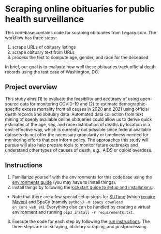 # Scraping online obituaries for public health surveillance

This codebase contains code for scraping obituaries from Legacy.com. The workflow has three steps: 
1. scrape URLs of obituary listings
2. scrape obituary text from URLs 
3. process the text to compute age, gender, and race for the deceased

In brief, our goal is to evaluate how well these obituaries track official death records using the test case of Washington, DC.

## Project overview

This study aims (1) to evaluate the feasibility and accuracy of using open-source data for monitoring COVID-19 and (2) to estimate demographic-specific excess mortality from all causes in 2020 and 2021 using official death records and obituary data. Automated data collection from text mining of openly available online obituaries could allow us to derive quick estimates of the age, sex, and race distribution of deaths by location in a cost-effective way, which is currently not possible since federal available datasets do not offer the necessary granularity or timeliness needed for monitoring efforts that can inform policy. The approaches this study will pursue will also help prepare tools to monitor future outbreaks and understand other types of causes of death, e.g., AIDS or opioid overdose.

## Instructions

1. Familiarize yourself with the environments for this codebase using the [environments guide](ENVIRONMENTS.md) (you may have to install things).
2. Install things by following the [kickstart guide to setup and installations](SETUP.md). 
  - Note that there are a few special setup steps for [SUTime](https://github.com/FraBle/python-sutime) (which [require Maven](https://maven.apache.org/install.html)) and SpaCy (namely `python3 -m spacy download en_core_web_sm`). Everything else can be handled by creating a virtual environment and running `pip3 install -r requirements.txt`.
3. Execute the code for each step by following the [run instructions](RUN_SCRIPTS.md). The three steps are url scraping, obituary scraping, and  postprocessing. 

